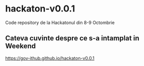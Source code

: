 # hackaton-v0.0.1
Code repository de la Hackatonul din 8-9 Octombrie

## Cateva cuvinte despre ce s-a intamplat in Weekend
<https://gov-ithub.github.io/hackaton-v0.0.1>
